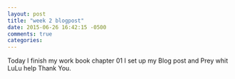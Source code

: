 ```yaml
---
layout: post
title: "week 2 blogpost"
date: 2015-06-26 16:42:15 -0500
comments: true
categories: 
---
```

Today I finish my work book chapter 01
I set up my Blog post and Prey whit LuLu help Thank You.